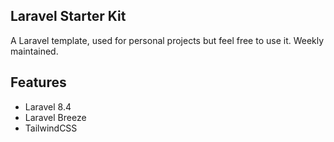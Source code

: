 ## Laravel Starter Kit
A Laravel template, used for personal projects but feel free to use it. Weekly
maintained.

## Features
- Laravel 8.4
- Laravel Breeze
- TailwindCSS